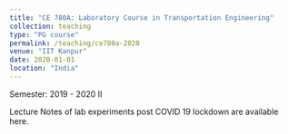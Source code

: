 ```yaml
---
title: "CE 780A: Laboratory Course in Transportation Engineering"
collection: teaching
type: "PG course"
permalink: /teaching/ce780a-2020
venue: "IIT Kanpur"
date: 2020-01-01
location: "India"
---
```


Semester: 2019 - 2020 II

Lecture Notes of lab experiments post COVID 19 lockdown are available here.
